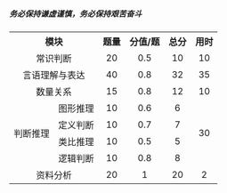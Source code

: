 
##### 务必保持谦虚谨慎，务必保持艰苦奋斗

<table>
	<tr align="center">
        <th  colspan="2">模块</th>
        <th>题量</th>
		  <th>分值/题</th>
        <th>总分</th>
        <th>用时</th>
    </tr>
        <tr align="center">
        <td colspan="2">常识判断</td>
        <td>20</td>
        <td>0.5</td>
        <td>10</td>
        <td>10</td>
    </tr>
    <tr align="center">
        <td colspan="2">言语理解与表达</td>
        <td>40</td>
        <td>0.8</td>
        <td>32</td>
        <td>35</td>
    </tr>
    <tr align="center">
        <td colspan="2">数量关系</td>
        <td>15</td>
        <td>0.8</td>
        <td>12</td>
        <td>10</td>
    </tr>
    <tr align="center">
        <td rowspan="4">判断推理</td>
        <td>图形推理</td>
        <td>10</td>
        <td>0.6</td>
        <td>6</td>
        <td rowspan="4">30</td>
    </tr>
    <tr align="center">
        <td>定义判断</td>
        <td>10</td>
        <td>0.7</td>
        <td>7</td>
    </tr>
    <tr align="center">
        <td>类比推理</td>
        <td>10</td>
        <td>0.5</td>
        <td>5</td>
    </tr>
    <tr align="center">
        <td>逻辑判断</td>
        <td>10</td>
        <td>0.8</td>
        <td>8</td>
    </tr>
    <tr align="center">
        <td colspan="2">资料分析</td>
        <td>20</td>
        <td>1</td>
        <td>20</td>
        <td>2</td>
    </tr>
</table>